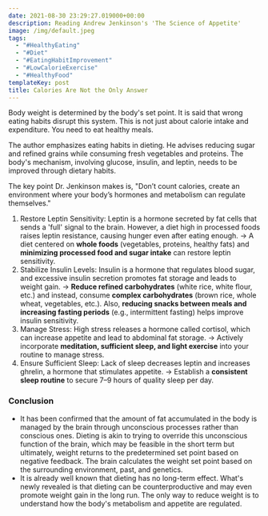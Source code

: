 ```yaml
---
date: 2021-08-30 23:29:27.019000+00:00
description: Reading Andrew Jenkinson's 'The Science of Appetite'
image: /img/default.jpeg
tags:
  - "#HealthyEating"
  - "#Diet"
  - "#EatingHabitImprovement"
  - "#LowCalorieExercise"
  - "#HealthyFood"
templateKey: post
title: Calories Are Not the Only Answer
---
```


Body weight is determined by the body's set point. It is said that wrong eating habits disrupt this system. This is not just about calorie intake and expenditure. You need to eat healthy meals.

The author emphasizes eating habits in dieting. He advises reducing sugar and refined grains while consuming fresh vegetables and proteins. The body's mechanism, involving glucose, insulin, and leptin, needs to be improved through dietary habits.

The key point Dr. Jenkinson makes is, "Don’t count calories, create an environment where your body’s hormones and metabolism can regulate themselves."

1. Restore Leptin Sensitivity: Leptin is a hormone secreted by fat cells that sends a 'full' signal to the brain. However, a diet high in processed foods raises leptin resistance, causing hunger even after eating enough. → A diet centered on **whole foods** (vegetables, proteins, healthy fats) and **minimizing processed food and sugar intake** can restore leptin sensitivity.
2. Stabilize Insulin Levels: Insulin is a hormone that regulates blood sugar, and excessive insulin secretion promotes fat storage and leads to weight gain. → **Reduce refined carbohydrates** (white rice, white flour, etc.) and instead, consume **complex carbohydrates** (brown rice, whole wheat, vegetables, etc.). Also, **reducing snacks between meals and increasing fasting periods** (e.g., intermittent fasting) helps improve insulin sensitivity.
3. Manage Stress: High stress releases a hormone called cortisol, which can increase appetite and lead to abdominal fat storage. → Actively incorporate **meditation, sufficient sleep, and light exercise** into your routine to manage stress.
4. Ensure Sufficient Sleep: Lack of sleep decreases leptin and increases ghrelin, a hormone that stimulates appetite. → Establish a **consistent sleep routine** to secure 7–9 hours of quality sleep per day.

### Conclusion
* It has been confirmed that the amount of fat accumulated in the body is managed by the brain through unconscious processes rather than conscious ones. Dieting is akin to trying to override this unconscious function of the brain, which may be feasible in the short term but ultimately, weight returns to the predetermined set point based on negative feedback. The brain calculates the weight set point based on the surrounding environment, past, and genetics.
* It is already well known that dieting has no long-term effect. What's newly revealed is that dieting can be counterproductive and may even promote weight gain in the long run. The only way to reduce weight is to understand how the body's metabolism and appetite are regulated.